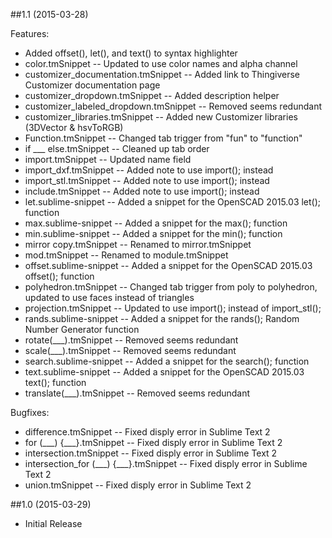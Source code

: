 ##1.1 (2015-03-28)

Features:

* Added offset(), let(), and text() to syntax highlighter
* color.tmSnippet -- Updated to use color names and alpha channel
* customizer_documentation.tmSnippet -- Added link to Thingiverse Customizer documentation page
* customizer_dropdown.tmSnippet -- Added description helper
* customizer_labeled_dropdown.tmSnippet -- Removed seems redundant
* customizer_libraries.tmSnippet -- Added new Customizer libraries (3DVector & hsvToRGB)
* Function.tmSnippet -- Changed tab trigger from "fun" to "function"
* if ___ else.tmSnippet -- Cleaned up tab order
* import.tmSnippet -- Updated name field
* import_dxf.tmSnippet -- Added note to use import(); instead
* import_stl.tmSnippet -- Added note to use import(); instead
* include.tmSnippet -- Added note to use import(); instead
* let.sublime-snippet -- Added a snippet for the OpenSCAD 2015.03 let(); function
* max.sublime-snippet -- Added a snippet for the max(); function
* min.sublime-snippet -- Added a snippet for the min(); function
* mirror copy.tmSnippet -- Renamed to mirror.tmSnippet
* mod.tmSnippet -- Renamed to module.tmSnippet
* offset.sublime-snippet -- Added a snippet for the OpenSCAD 2015.03 offset(); function
* polyhedron.tmSnippet -- Changed tab trigger from poly to polyhedron, updated to use faces instead of triangles
* projection.tmSnippet -- Updated to use import(); instead of import_stl();
* rands.sublime-snippet -- Added a snippet for the rands(); Random Number Generator function
* rotate(\___).tmSnippet -- Removed seems redundant
* scale(\___).tmSnippet -- Removed seems redundant
* search.sublime-snippet -- Added a snippet for the search(); function
* text.sublime-snippet -- Added a snippet for the OpenSCAD 2015.03 text(); function
* translate(\___).tmSnippet -- Removed seems redundant

Bugfixes:

* difference.tmSnippet -- Fixed disply error in Sublime Text 2
* for (\_\_\_) {\_\_\_}.tmSnippet -- Fixed disply error in Sublime Text 2
* intersection.tmSnippet -- Fixed disply error in Sublime Text 2
* intersection_for (\_\_\_) {\_\_\_}.tmSnippet -- Fixed disply error in Sublime Text 2
* union.tmSnippet -- Fixed disply error in Sublime Text 2

##1.0 (2015-03-29)

* Initial Release